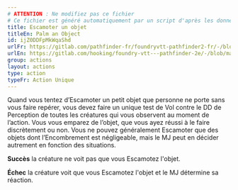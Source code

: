 ```yaml
---
# ATTENTION : Ne modifiez pas ce fichier
# Ce fichier est généré automatiquement par un script d'après les données du module Foundry VTT officiel et de sa traduction
title: Escamoter un objet
titleEn: Palm an Object
id: ijZ0DDFpMkWqaShd
urlFr: https://gitlab.com/pathfinder-fr/foundryvtt-pathfinder2-fr/-/blob/master/data/actions/ijZ0DDFpMkWqaShd.htm
urlEn: https://gitlab.com/hooking/foundry-vtt---pathfinder-2e/-/blob/master/packs/data/actions.db/palm-an-object.json
group: actions
layout: actions
type: action
typeFr: Action Unique
---
```

Quand vous tentez d’Escamoter un petit objet que personne ne porte sans vous faire repérer, vous devez faire un unique test de Vol contre le DD de Perception de toutes les créatures qui vous observent au moment de l’action. Vous vous emparez de l’objet, que vous ayez réussi à le faire discrètement ou non. Vous ne pouvez généralement Escamoter que des objets dont l’Encombrement est négligeable, mais le MJ peut en décider autrement en fonction des situations.

**Succès** la créature ne voit pas que vous Escamotez l'objet.

**Échec** la créature voit que vous Escamotez l'objet et le MJ détermine sa réaction.
